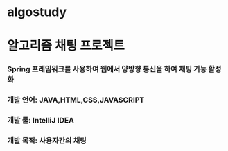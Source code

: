 # algostudy
# 알고리즘 채팅 프로젝트
### Spring 프레임워크를 사용하여 웹에서 양방향 통신을 하여 채팅 기능 활성화
### 개발 언어: JAVA,HTML,CSS,JAVASCRIPT
### 개발 툴: IntelliJ IDEA
### 개발 목적: 사용자간의 채팅
